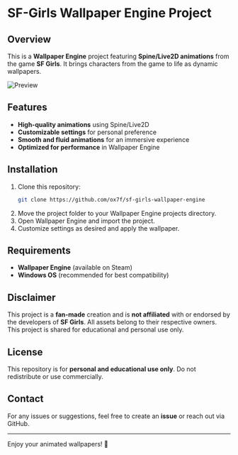 # SF-Girls Wallpaper Engine Project

## Overview

This is a **Wallpaper Engine** project featuring **Spine/Live2D animations** from the game **SF Girls**. It brings characters from the game to life as dynamic wallpapers.

![Preview](./static/img/example.gif)

## Features

- **High-quality animations** using Spine/Live2D
- **Customizable settings** for personal preference
- **Smooth and fluid animations** for an immersive experience
- **Optimized for performance** in Wallpaper Engine

## Installation

1. Clone this repository:
   ```bash
   git clone https://github.com/ox7f/sf-girls-wallpaper-engine
   ```
2. Move the project folder to your Wallpaper Engine projects directory.
3. Open Wallpaper Engine and import the project.
4. Customize settings as desired and apply the wallpaper.

## Requirements

- **Wallpaper Engine** (available on Steam)
- **Windows OS** (recommended for best compatibility)

## Disclaimer

This project is a **fan-made** creation and is **not affiliated** with or endorsed by the developers of **SF Girls**. All assets belong to their respective owners. This project is shared for educational and personal use only.

## License

This repository is for **personal and educational use only**. Do not redistribute or use commercially.

## Contact

For any issues or suggestions, feel free to create an **issue** or reach out via GitHub.

---

Enjoy your animated wallpapers! 🚀
